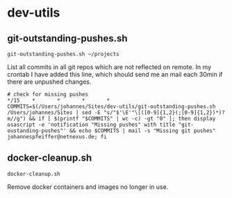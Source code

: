 # dev-utils

## git-outstanding-pushes.sh

```
git-outstanding-pushes.sh ~/projects
```

List all commits in all git repos which are not reflected on remote. In my crontab I have added this line, which should send me an mail each 30min if there are unpushed changes.


```
# check for missing pushes
*/15    *       *       *       *       COMMITS=$(/Users/johannes/Sites/dev-utils/git-outstanding-pushes.sh /Users/johannes/Sites | sed -E "s/"$'\E'"\[([0-9]{1,2}(;[0-9]{1,2})*)?m//g") && if [ $(printf "$COMMITS" | wc -c) -gt "0" ]; then display osascript -e 'notification "Missing pushes" with title "git-oustanding-pushes"' && echo $COMMITS | mail -s "Missing git pushes" johannespfeiffer@netnexus.de; fi
```


## docker-cleanup.sh
```
docker-cleanup.sh
```

Remove docker containers and images no longer in use.
